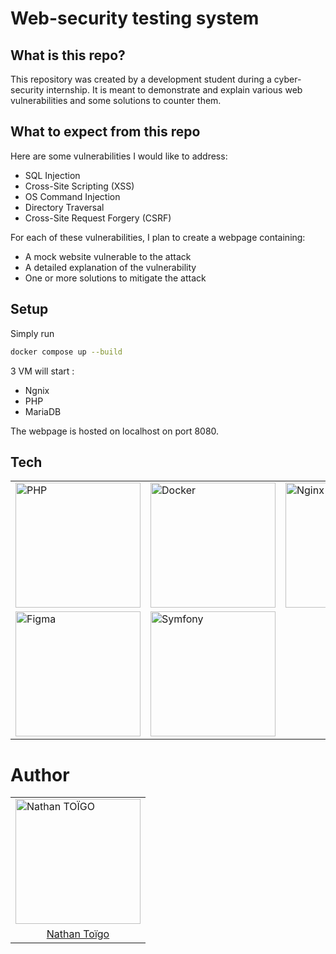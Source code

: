 # Web-security testing system

## What is this repo?

This repository was created by a development student during a cyber-security internship. It is meant to demonstrate and explain various web vulnerabilities and some solutions to counter them.

## What to expect from this repo

Here are some vulnerabilities I would like to address:
- SQL Injection  
- Cross-Site Scripting (XSS)  
- OS Command Injection  
- Directory Traversal  
- Cross-Site Request Forgery (CSRF)

For each of these vulnerabilities, I plan to create a webpage containing:
- A mock website vulnerable to the attack  
- A detailed explanation of the vulnerability  
- One or more solutions to mitigate the attack

## Setup

Simply run 
```bash 
docker compose up --build
```

3 VM will start : 
- Ngnix
- PHP
- MariaDB

The webpage is hosted on localhost on port 8080.

## Tech

<div align="center">
	<table>
		<tr>
			<td><img width="200" src="https://raw.githubusercontent.com/marwin1991/profile-technology-icons/refs/heads/main/icons/php.png" alt="PHP" title="PHP"/></td>
			<td><img width="200" src="https://raw.githubusercontent.com/marwin1991/profile-technology-icons/refs/heads/main/icons/docker.png" alt="Docker" title="Docker"/></td>
			<td><img width="200" src="https://raw.githubusercontent.com/marwin1991/profile-technology-icons/refs/heads/main/icons/nginx.png" alt="Nginx" title="Nginx"/></td>
			<td><img width="200" src="https://raw.githubusercontent.com/marwin1991/profile-technology-icons/refs/heads/main/icons/mariadb.png" alt="MadiaDB" title="MadiaDB"/></td>
		</tr>
		<tr>
			<td><img width="200" src="https://raw.githubusercontent.com/marwin1991/profile-technology-icons/refs/heads/main/icons/figma.png" alt="Figma" title="Figma"/></td>
			<td><img width="200" src="https://symfony.com/logos/symfony_black_03.png" alt="Symfony" title="Symfony"/></td>
		</tr>
	</table>
</div>

# Author

<div align="center">
	<table>
		<tr>
			<td><img width="200" src="https://avatars.githubusercontent.com/u/97233327" alt="Nathan TOÏGO" title="Nathan TOÏGO"/></td>
		</tr>
        <tr>
			<td style="text-align:center;"><a href="https://github.com/Nathan-Toigo">Nathan Toïgo</a>
		</tr>
	</table>
</div>
